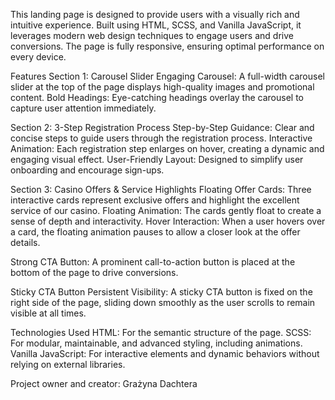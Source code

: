 This landing page is designed to provide users with a visually rich and intuitive experience. 
Built using HTML, SCSS, and Vanilla JavaScript, it leverages modern web design techniques to engage users and drive conversions. 
The page is fully responsive, ensuring optimal performance on every device.

Features
Section 1: Carousel Slider
Engaging Carousel: A full-width carousel slider at the top of the page displays high-quality images and promotional content.
Bold Headings: Eye-catching headings overlay the carousel to capture user attention immediately.

Section 2: 3-Step Registration Process
Step-by-Step Guidance: Clear and concise steps to guide users through the registration process.
Interactive Animation: Each registration step enlarges on hover, creating a dynamic and engaging visual effect.
User-Friendly Layout: Designed to simplify user onboarding and encourage sign-ups.

Section 3: Casino Offers & Service Highlights
Floating Offer Cards: Three interactive cards represent exclusive offers and highlight the excellent service of our casino.
Floating Animation: The cards gently float to create a sense of depth and interactivity.
Hover Interaction: When a user hovers over a card, the floating animation pauses to allow a closer look at the offer details.

Strong CTA Button: A prominent call-to-action button is placed at the bottom of the page to drive conversions.

Sticky CTA Button
Persistent Visibility: A sticky CTA button is fixed on the right side of the page, sliding down smoothly as the user scrolls to remain visible at all times.

Technologies Used
HTML: For the semantic structure of the page.
SCSS: For modular, maintainable, and advanced styling, including animations.
Vanilla JavaScript: For interactive elements and dynamic behaviors without relying on external libraries.

Project owner and creator: Grażyna Dachtera
